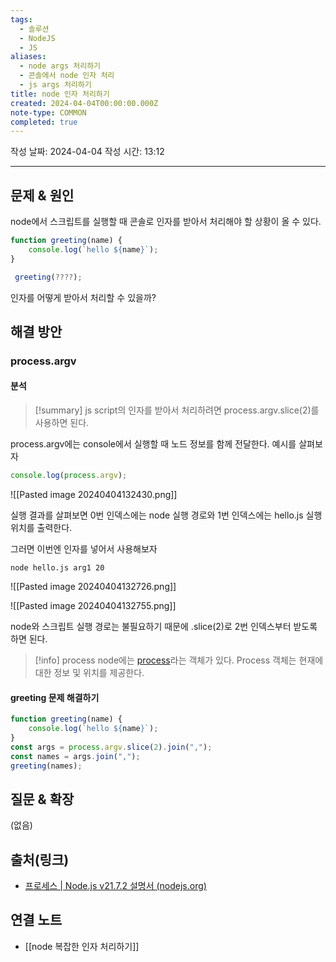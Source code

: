 ```yaml
---
tags:
  - 솔루션
  - NodeJS
  - JS
aliases:
  - node args 처리하기
  - 콘솔에서 node 인자 처리
  - js args 처리하기
title: node 인자 처리하기
created: 2024-04-04T00:00:00.000Z
note-type: COMMON
completed: true
---
```

작성 날짜: 2024-04-04
작성 시간: 13:12


----

## 문제 & 원인
node에서 스크립트를 실행할 때 콘솔로 인자를 받아서 처리해야 할 상황이 올 수 있다.

```js
function greeting(name) {
	console.log(`hello ${name}`);
}

 greeting(????);
```

인자를 어떻게 받아서 처리할 수 있을까?
## 해결 방안
### process.argv
#### 분석
>[!summary]
> js script의 인자를 받아서 처리하려면 process.argv.slice(2)를 사용하면 된다.

process.argv에는 console에서 실행할 때 노드 정보를 함께 전달한다. 예시를 살펴보자

```js
console.log(process.argv);
```

![[Pasted image 20240404132430.png]]

실행 결과를 살펴보면 0번 인덱스에는 node 실행 경로와 1번 인덱스에는 hello.js 실행 위치를 출력한다.

그러면 이번엔 인자를 넣어서 사용해보자

```shell
node hello.js arg1 20
```

![[Pasted image 20240404132726.png]]

![[Pasted image 20240404132755.png]]

node와 스크립트 실행 경로는 불필요하기 때문에 .slice(2)로 2번 인덱스부터 받도록 하면 된다.

>[!info] process
> node에는 [process](https://nodejs.org/api/process.html#process)라는 객체가 있다. Process 객체는 현재에 대한 정보 및 위치를 제공한다.

#### greeting 문제 해결하기
```js
function greeting(name) {
	console.log(`hello ${name}`);
}
const args = process.argv.slice(2).join(",");
const names = args.join(",");
greeting(names);
```


## 질문 & 확장

(없음)

## 출처(링크)
- [프로세스 | Node.js v21.7.2 설명서 (nodejs.org)](https://nodejs.org/api/process.html#process)

## 연결 노트
- [[node 복잡한 인자 처리하기]]
